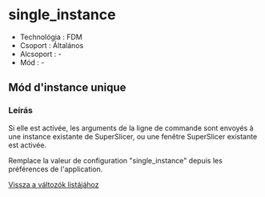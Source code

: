 # single\_instance

* Technológia : FDM
* Csoport : Általános
* Alcsoport : -
* Mód : -

## Mód d'instance unique

### Leírás

Si elle est activée, les arguments de la ligne de commande sont envoyés à une instance existante de SuperSlicer, ou une fenêtre SuperSlicer existante est activée.

Remplace la valeur de configuration "single\_instance" depuis les préférences de l'application.

[Vissza a változók listájához](../../variable_list)

